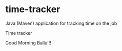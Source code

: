 # time-tracker
Java (Maven) application for tracking time on the job

Time tracker

Good Morning  Ballu!!!
